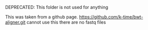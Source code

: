 DEPRECATED: This folder is not used for anything

This was taken from a github page.
https://github.com/k-time/bwt-aligner.git
cannot use this there are no fastq files